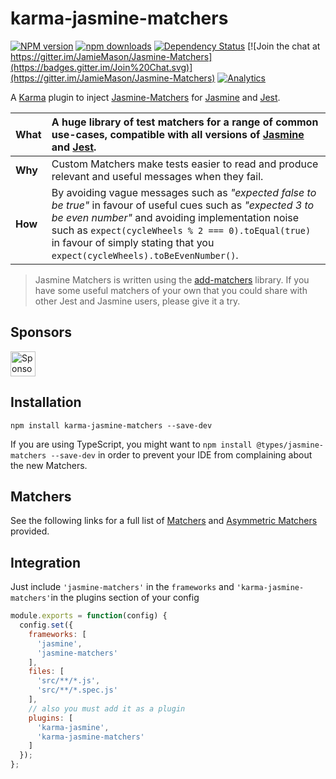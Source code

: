 # karma-jasmine-matchers

[![NPM version](http://img.shields.io/npm/v/karma-jasmine-matchers.svg?style=flat-square)](https://www.npmjs.com/package/karma-jasmine-matchers)
[![npm downloads](https://img.shields.io/npm/dm/karma-jasmine-matchers.svg?style=flat-square)](https://www.npmjs.com/package/karma-jasmine-matchers)
[![Dependency Status](http://img.shields.io/david/JamieMason/karma-jasmine-matchers.svg?style=flat-square)](https://david-dm.org/JamieMason/karma-jasmine-matchers)
[![Join the chat at https://gitter.im/JamieMason/Jasmine-Matchers](https://badges.gitter.im/Join%20Chat.svg)](https://gitter.im/JamieMason/Jasmine-Matchers)
[![Analytics](https://ga-beacon.appspot.com/UA-45466560-5/karma-jasmine-matchers?flat&useReferer)](https://github.com/igrigorik/ga-beacon)

A [Karma](http://karma-runner.github.io/) plugin to inject [Jasmine-Matchers](https://github.com/JamieMason/Jasmine-Matchers) for [Jasmine](http://jasmine.github.io/) and [Jest](http://facebook.github.io/jest/).

|**What**|A huge library of test matchers for a range of common use-cases, compatible with all versions of [Jasmine](http://jasmine.github.io/) and [Jest](http://facebook.github.io/jest/).|
|---|:---|
|**Why**|Custom Matchers make tests easier to read and produce relevant and useful messages when they fail.|
|**How**|By avoiding vague messages such as _"expected false to be true"_ in favour of useful cues such as _"expected 3 to be even number"_ and avoiding implementation noise such as `expect(cycleWheels % 2 === 0).toEqual(true)` in favour of simply stating that you `expect(cycleWheels).toBeEvenNumber()`.|

> Jasmine Matchers is written using the [add-matchers](https://github.com/JamieMason/add-matchers) library. If you have some useful matchers of your own that you could share with other Jest and Jasmine users, please give it a try.

## Sponsors

<a href="https://browserstack.com"><img alt="Sponsored by BrowserStack" src="https://cdn.rawgit.com/JamieMason/Jasmine-Matchers/develop/browserstack.svg" height="40" /></a>

## Installation

```
npm install karma-jasmine-matchers --save-dev
```

If you are using TypeScript, you might want to `npm install @types/jasmine-matchers --save-dev` in order to prevent your IDE from complaining about the new Matchers.

## Matchers

See the following links for a full list of [Matchers](https://github.com/JamieMason/Jasmine-Matchers#matchers) and [Asymmetric Matchers](https://github.com/JamieMason/Jasmine-Matchers#asymmetric-matchers) provided.

## Integration

Just include `'jasmine-matchers'` in the `frameworks` and
`'karma-jasmine-matchers'`in the plugins section of your config

```javascript
module.exports = function(config) {
  config.set({
    frameworks: [
      'jasmine',
      'jasmine-matchers'
    ],
    files: [
      'src/**/*.js',
      'src/**/*.spec.js'
    ],
    // also you must add it as a plugin
    plugins: [
      'karma-jasmine',
      'karma-jasmine-matchers'
    ]
  });
};
```
